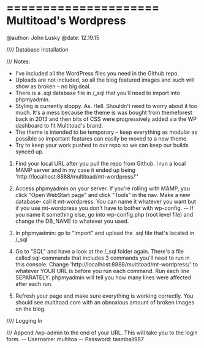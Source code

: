 =====================
Multitoad's Wordpress
=====================

@author: John Lusky
@date: 12.19.15

//// Database Installation

/// Notes:
* I've included all the WordPress files you need in the Github repo.
* Uploads are not included, so all the blog featured images and such will show as broken – no big deal.
* There is a .sql database file in /_sql that you'll need to import into phpmyadmin.
* Styling is currently sloppy. As. Hell. Shouldn't need to worry about it too much. It's a mess because the theme is was bought from themeforest back in 2013 and then bits of CSS were progressively added via the WP dashboard to fit Multitoad's brand.
* The theme is intended to be temporary – keep everything as modular as possible so important features can easily be moved to a new theme.
* Try to keep your work pushed to our repo so we can keep our builds synced up.

1. Find your local URL after you pull the repo from Github. I run a local MAMP server and in my case it ended up being 'http://localhost:8888/multitoad/mt-wordpress/''

2. Access phpmyadmin on your server. If you're rolling with MAMP, you click "Open WebStart page" and click "Tools" in the nav. Make a new database- call it mt-wordpress. You can name it whatever you want but if you use mt-wordpress you don't have to bother with wp-config.
    -- If you name it something else, go into wp-config.php (root level file) and change the DB_NAME to whatever you used.

3. In phpmyadmin: go to "Import" and upload the .sql file that's located in /_sql

4. Go to "SQL" and have a look at the /_sql folder again. There's a file called sql-commands that includes 3 commands you'll need to run in this console. Change 'http://localhost:8888/multitoad/mt-wordpress/' to whatever YOUR URL is before you run each command. Run each line SEPARATELY. phpmyadmin will tell you how many lines were affected after each run.

5. Refresh your page and make sure everything is working correctly. You should see multitoad.com with an obnoxious amount of broken images on the blog.


//// Logging In

/// Append /wp-admin to the end of your URL. This will take you to the login form.
    -- Username: multitoa
    -- Password: tasmball987
